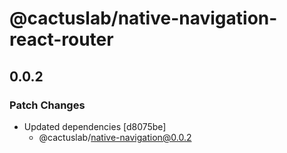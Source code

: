 # @cactuslab/native-navigation-react-router

## 0.0.2

### Patch Changes

- Updated dependencies [d8075be]
  - @cactuslab/native-navigation@0.0.2
